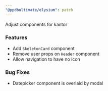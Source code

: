 ```yaml
---
"@ppdbultimate/elysium": patch
---
```


Adjust components for kantor

### Features
- Add `SkeletonCard` component
- Remove user props on `Header` component
- Allow navigation to have no icon

### Bug Fixes
- Datepicker component is overlaid by modal